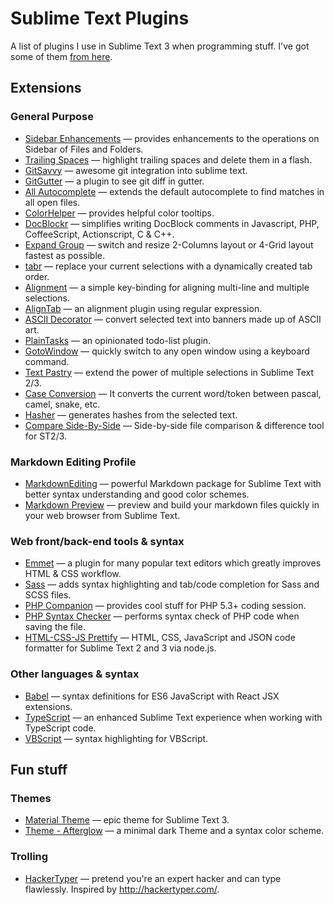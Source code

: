 Sublime Text Plugins
====================

A list of plugins I use in Sublime Text 3 when programming stuff. I've got some of them [from here](https://github.com/dreikanter/sublime-bookmarks).

## Extensions

### General Purpose
- [Sidebar Enhancements](https://github.com/titoBouzout/SideBarEnhancements) — provides enhancements to the operations on Sidebar of Files and Folders.
- [Trailing Spaces](https://github.com/SublimeText/TrailingSpaces) — highlight trailing spaces and delete them in a flash.
- [GitSavvy](https://github.com/divmain/GitSavvy) — awesome git integration into sublime text.
- [GitGutter](https://github.com/jisaacks/GitGutter) — a plugin to see git diff in gutter.
- [All Autocomplete](https://github.com/alienhard/SublimeAllAutocomplete) — extends the default autocomplete to find matches in all open files.
- [ColorHelper](https://packagecontrol.io/packages/ColorHelper) — provides helpful color tooltips.
- [DocBlockr](https://packagecontrol.io/packages/DocBlockr) — simplifies writing DocBlock comments in Javascript, PHP, CoffeeScript, Actionscript, C & C++.
- [Expand Group](https://packagecontrol.io/packages/Expand%20Group) — switch and resize 2-Columns layout or 4-Grid layout fastest as possible.
- [tabr](https://packagecontrol.io/packages/tabr) — replace your current selections with a dynamically created tab order.
- [Alignment](https://github.com/wbond/sublime_alignment) — a simple key-binding for aligning multi-line and multiple selections.
- [AlignTab](https://github.com/randy3k/AlignTab) — an alignment plugin using regular expression.
- [ASCII Decorator](https://github.com/viisual/ASCII-Decorator) — convert selected text into banners made up of ASCII art.
- [PlainTasks](https://github.com/aziz/PlainTasks) — an opinionated todo-list plugin.
- [GotoWindow](https://github.com/ccampbell/sublime-goto-window) — quickly switch to any open window using a keyboard command.
- [Text Pastry](https://packagecontrol.io/packages/Text%20Pastry) — extend the power of multiple selections in Sublime Text 2/3.
- [Case Conversion](https://packagecontrol.io/packages/Case%20Conversion) — It converts the current word/token between pascal, camel, snake, etc.
- [Hasher](https://packagecontrol.io/packages/Hasher) — generates hashes from the selected text.
- [Compare Side-By-Side](https://packagecontrol.io/packages/Compare%20Side-By-Side) — Side-by-side file comparison & difference tool for ST2/3.

### Markdown Editing Profile
- [MarkdownEditing](https://github.com/SublimeText-Markdown/MarkdownEditing) — powerful Markdown package for Sublime Text with better syntax understanding and good color schemes.
- [Markdown Preview](https://github.com/revolunet/sublimetext-markdown-preview) — preview and build your markdown files quickly in your web browser from Sublime Text.

### Web front/back-end tools & syntax
- [Emmet](http://emmet.io) — a plugin for many popular text editors which greatly improves HTML & CSS workflow.
- [Sass](https://packagecontrol.io/packages/Sass) — adds syntax highlighting and tab/code completion for Sass and SCSS files.
- [PHP Companion](https://packagecontrol.io/packages/PHP%20Companion) — provides cool stuff for PHP 5.3+ coding session.
- [PHP Syntax Checker](https://packagecontrol.io/packages/PHP%20Syntax%20Checker) — performs syntax check of PHP code when saving the file.
- [HTML-CSS-JS Prettify](https://packagecontrol.io/packages/HTML-CSS-JS%20Prettify) — HTML, CSS, JavaScript and JSON code formatter for Sublime Text 2 and 3 via node.js.

### Other languages & syntax
- [Babel](https://packagecontrol.io/packages/Babel) — syntax definitions for ES6 JavaScript with React JSX extensions.
- [TypeScript](https://packagecontrol.io/packages/TypeScript) — an enhanced Sublime Text experience when working with TypeScript code.
- [VBScript](https://packagecontrol.io/packages/VBScript) — syntax highlighting for VBScript.

## Fun stuff

### Themes
- [Material Theme](http://equinusocio.github.io/material-theme/) — epic theme for Sublime Text 3.
- [Theme - Afterglow](https://github.com/YabataDesign/afterglow-theme) — a minimal dark Theme and a syntax color scheme.

### Trolling
- [HackerTyper](https://github.com/rexxars/sublime-hacker-typer) — pretend you're an expert hacker and can type flawlessly. Inspired by http://hackertyper.com/.
